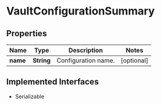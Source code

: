 

# VaultConfigurationSummary

## Properties

Name | Type | Description | Notes
------------ | ------------- | ------------- | -------------
**name** | **String** | Configuration name. |  [optional]


## Implemented Interfaces

* Serializable



